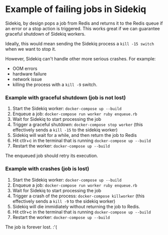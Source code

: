 # Example of failing jobs in Sidekiq

Sidekiq, by design pops a job from Redis and returns it to the Redis queue if
an error or a stop action is triggered. This works great if we can guarantee
graceful shutdown of Sidekiq workers.

Ideally, this would mean sending the Sidekiq process a `kill -15 switch` when we
want to stop it.

However, Sidekiq can't handle other more serious crashes. For example:

- OOM errors
- hardware failure
- network issue
- killing the process with a `kill -9` switch.

### Example with graceful shutdown (job is not lost)

1) Start the Sidekiq worker: `docker-compose up --build`
2) Enqueue a job: `docker-compose run worker ruby enqueue.rb`
3) Wait for Sidekiq to start processing the job
4) Trigger a graceful shutdown: `docker-compose stop worker` (this effectively
sends a `kill -15` to the sidekiq worker)
5) Sidekiq will wait for a while, and then return the job to Redis
6) Hit ctlr+c in the terminal that is running `docker-compose up --build`
7) Restart the worker: `docker-compose up --build`

The enqueued job should retry its execution.

### Example with crashes (job is lost)

1) Start the Sidekiq worker: `docker-compose up --build`
2) Enqueue a job: `docker-compose run worker ruby enqueue.rb`
3) Wait for Sidekiq to start processing the job
4) Trigger a crash of the process: `docker-compose killworker` (this effectively sends a `kill -9` to the sidekiq worker)
5) Sidekiq will die immidiately without returning the job to Redis.
6) Hit ctlr+c in the terminal that is running `docker-compose up --build`
7) Restart the worker: `docker-compose up --build`

The job is forever lost. :'(
